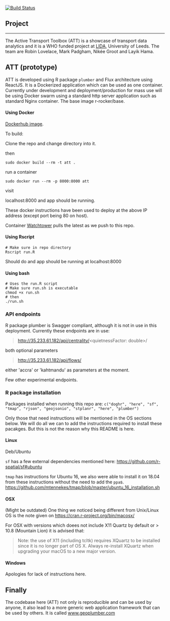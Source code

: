 
[![Build Status](https://travis-ci.org/ATFutures/activeTransportToolbox.svg)](https://travis-ci.org/ATFutures/activeTransportToolbox)

## Project
---
The Active Transport Toolbox (ATT) is a showcase of transport data analytics and it is a WHO funded project at [LIDA](https://lida.leeds.ac.uk), University of Leeds. The team are Robin Lovelace, Mark Padgham, Nikée Groot and Layik Hama.

## ATT (prototype)

ATT is developed using R package `plumber` and Flux architecture using ReactJS. It is a Dockerized application which can be used as one container. Currently under development and deployment/production for mass use will be using Docker swarm using a standard http server application such as standard Nginx container. The base image r-rocker/base.

#### Using Docker
[Dockerhub image](https://hub.docker.com/r/layik/att/).

To build:

Clone the repo and change directory into it.

then

`sudo docker build --rm -t att .`

run a container 

`sudo docker run --rm -p 8000:8000 att`

visit

localhost:8000 and app should be running.

These docker instructions have been used to deploy at the above IP address (except port being 80 on host).

Container [Watchtower](https://github.com/v2tec/watchtower) pulls the latest as we push to this repo.

#### Using Rscript

```
# Make sure in repo directory
Rscript run.R
```

Should do and app should be running at localhost:8000

#### Using bash
```
# Uses the run.R script
# Make sure run.sh is executable
chmod +x run.sh
# then
./run.sh
```

### API endpoints
R package plumber is Swagger compliant, although it is not in use in this deployment. Currently these endpoints are in use:

> http://35.233.61.182/api/centrality/<quietnessFactor: double>/<roadType>

both optional parameters
> http://35.233.61.182/api/flows/<city>

either 'accra' or 'kahtmandu' as parameters at the moment.

Few other experimental endpoints.

### R package installation
Packages installed when running this repo are:
`c("doghr", "here", "sf", "tmap", "rjson", "geojsonio", "stplanr", "here", "plumber")`

Only those that need instructions will be mentioned in the OS sections below. We will do all we can to add the instructions required to install these pacakges. But this is not the reason why this README is here.

#### Linux

Deb/Ubuntu

`sf` has a few external dependencies mentioned here: https://github.com/r-spatial/sf#ubuntu

`tmap` has instructions for Ubuntu 16, we also were able to install it on 18.04 from these instructions without the need to add the `ppa`s.
https://github.com/mtennekes/tmap/blob/master/ubuntu_16_installation.sh


#### OSX
(Might be outdated) One thing we noticed being different from Unix/Linux OS is the note given on https://cran.r-project.org/bin/macosx/

For OSX with versions which doees not include X11 Quartz by default or > 10.8 (Mountain Lion) it is advised that:
> Note: the use of X11 (including tcltk) requires XQuartz to be installed since it is no longer part of OS X. Always re-install XQuartz when upgrading your macOS to a new major version.

#### Windows
Apologies for lack of instructions here.

## Finally
The codebase here (ATT) not only is reproducible and can be used by anyone, it also lead to a more generic web application framework that can be used by others. It is called www.geoplumber.com
